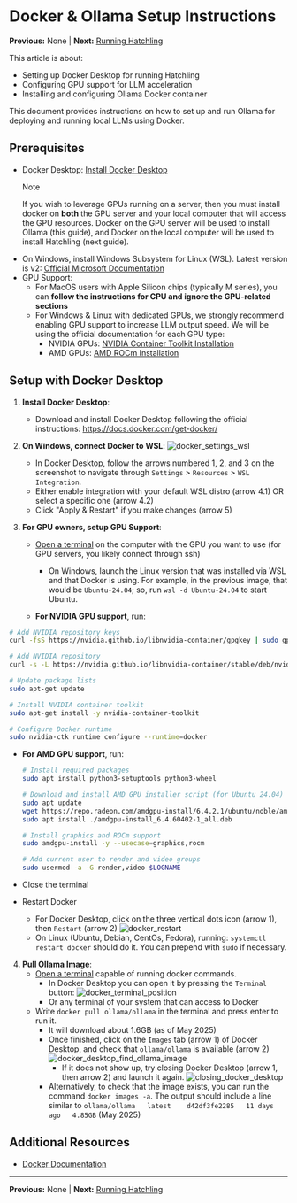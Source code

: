 # Docker & Ollama Setup Instructions

**Previous:** None | **Next:** [Running Hatchling](./running_hatchling.md)

This article is about:

- Setting up Docker Desktop for running Hatchling
- Configuring GPU support for LLM acceleration
- Installing and configuring Ollama Docker container

This document provides instructions on how to set up and run Ollama for deploying and running local LLMs using Docker.

## Prerequisites

- Docker Desktop: [Install Docker Desktop](https://docs.docker.com/get-docker/)
   > [!Note]
   > If you wish to leverage GPUs running on a server, then you must install docker on **both** the GPU server and your local computer that will access the GPU resources. Docker on the GPU server will be used to install Ollama (this guide), and Docker on the local computer will be used to install Hatchling (next guide).
- On Windows, install Windows Subsystem for Linux (WSL). Latest version is v2: [Official Microsoft Documentation](https://learn.microsoft.com/en-us/windows/wsl/install)
- GPU Support:
  - For MacOS users with Apple Silicon chips (typically M series), you can **follow the instructions for CPU and ignore the GPU-related sections**
  - For Windows & Linux with dedicated GPUs, we strongly recommend enabling GPU support to increase LLM output speed. We will be using the official documentation for each GPU type:
    - NVIDIA GPUs: [NVIDIA Container Toolkit Installation](https://docs.nvidia.com/datacenter/cloud-native/container-toolkit/latest/install-guide.html)
    - AMD GPUs: [AMD ROCm Installation](https://rocm.docs.amd.com/projects/radeon/en/latest/docs/install/native_linux/install-radeon.html)

## Setup with Docker Desktop

1. **Install Docker Desktop**:
   - Download and install Docker Desktop following the official instructions: <https://docs.docker.com/get-docker/>

2. **On Windows, connect Docker to WSL**:
   ![docker_settings_wsl](../../../../resources/images/docker-setup/docker_settings_position.png)
   - In Docker Desktop, follow the arrows numbered 1, 2, and 3 on the screenshot to navigate through `Settings` > `Resources` > `WSL Integration`.
   - Either enable integration with your default WSL distro (arrow 4.1) OR select a specific one (arrow 4.2)
   - Click "Apply & Restart" if you make changes (arrow 5)

3. **For GPU owners, setup GPU Support**:
   - [Open a terminal](../../../appendices/open_a_terminal.md) on the computer with the GPU you want to use (for GPU servers, you likely connect through ssh)
     - On Windows, launch the Linux version that was installed via WSL and that Docker is using. For example, in the previous image, that would be `Ubuntu-24.04`; so, run `wsl -d Ubuntu-24.04` to start Ubuntu.
   
   - **For NVIDIA GPU support**, run:

```bash
# Add NVIDIA repository keys
curl -fsS https://nvidia.github.io/libnvidia-container/gpgkey | sudo gpg --dearmor -o /usr/share/keyrings/nvidia-container-toolkit-keyring.gpg

# Add NVIDIA repository
curl -s -L https://nvidia.github.io/libnvidia-container/stable/deb/nvidia-container-toolkit.list | sed 's#deb https://#deb [signed-by=/usr/share/keyrings/nvidia-container-toolkit-keyring.gpg] https://#g' | sudo tee /etc/apt/sources.list.d/nvidia-container-toolkit.list

# Update package lists
sudo apt-get update

# Install NVIDIA container toolkit
sudo apt-get install -y nvidia-container-toolkit

# Configure Docker runtime
sudo nvidia-ctk runtime configure --runtime=docker
```

   - **For AMD GPU support**, run:

     ```bash
     # Install required packages
     sudo apt install python3-setuptools python3-wheel
     
     # Download and install AMD GPU installer script (for Ubuntu 24.04)
     sudo apt update
     wget https://repo.radeon.com/amdgpu-install/6.4.2.1/ubuntu/noble/amdgpu-install_6.4.60402-1_all.deb
     sudo apt install ./amdgpu-install_6.4.60402-1_all.deb
     
     # Install graphics and ROCm support
     sudo amdgpu-install -y --usecase=graphics,rocm
     
     # Add current user to render and video groups
     sudo usermod -a -G render,video $LOGNAME
     ```

   - Close the terminal
   - Restart Docker
     - For Docker Desktop, click on the three vertical dots icon (arrow 1), then `Restart` (arrow 2)
   ![docker_restart](../../../../resources/images/docker-setup/docker_restart_large.png)
     - On Linux (Ubuntu, Debian, CentOs, Fedora), running: `systemctl restart docker` should do it. You can prepend with `sudo` if necessary.

4. **Pull Ollama Image**:
   - [Open a terminal](../../../appendices/open_a_terminal.md) capable of running docker commands.
     - In Docker Desktop you can open it by pressing the `Terminal` button:
     ![docker_terminal_position](../../../../resources/images/docker-setup/docker_terminal_position.png)
     - Or any terminal of your system that can access to Docker
   - Write `docker pull ollama/ollama` in the terminal and press enter to run it.
     - It will download about 1.6GB (as of May 2025)
     - Once finished, click on the `Images` tab (arrow 1) of Docker Desktop, and check that `ollama/ollama` is available (arrow 2)
       ![docker_desktop_find_ollama_image](../../../../resources/images/docker-setup/docker_find_image.png)
       - If it does not show up, try closing Docker Desktop (arrow 1, then arrow 2) and launch it again.
       ![closing_docker_desktop](../../../../resources/images/docker-setup/docker_quit_large.png)
     - Alternatively, to check that the image exists, you can run the command `docker images -a`. The output should include a line similar to `ollama/ollama   latest    d42df3fe2285   11 days ago   4.85GB` (May 2025)

## Additional Resources

- [Docker Documentation](https://docs.docker.com/)

---

**Previous:** None | **Next:** [Running Hatchling](./running_hatchling.md)
